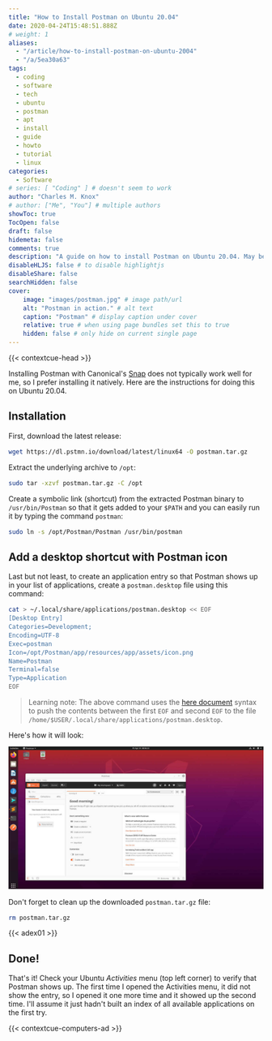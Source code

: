 ```yaml
---
title: "How to Install Postman on Ubuntu 20.04"
date: 2020-04-24T15:48:51.888Z
# weight: 1
aliases:
  - "/article/how-to-install-postman-on-ubuntu-2004"
  - "/a/5ea30a63"
tags:
  - coding
  - software
  - tech
  - ubuntu
  - postman
  - apt
  - install
  - guide
  - howto
  - tutorial
  - linux
categories:
  - Software
# series: [ "Coding" ] # doesn't seem to work
author: "Charles M. Knox"
# author: ["Me", "You"] # multiple authors
showToc: true
TocOpen: false
draft: false
hidemeta: false
comments: true
description: "A guide on how to install Postman on Ubuntu 20.04. May be outdated."
disableHLJS: false # to disable highlightjs
disableShare: false
searchHidden: false
cover:
    image: "images/postman.jpg" # image path/url
    alt: "Postman in action." # alt text
    caption: "Postman" # display caption under cover
    relative: true # when using page bundles set this to true
    hidden: false # only hide on current single page
---
```


{{< contextcue-head >}}

Installing Postman with Canonical's [Snap](https://snapcraft.io/) does not typically work well for me, so I prefer installing it natively. Here are the instructions for doing this on Ubuntu 20.04.

## Installation

First, download the latest release:

```bash
wget https://dl.pstmn.io/download/latest/linux64 -O postman.tar.gz
```

Extract the underlying archive to `/opt`:

```bash
sudo tar -xzvf postman.tar.gz -C /opt
```

Create a symbolic link (shortcut) from the extracted Postman binary to `/usr/bin/Postman` so that it gets added to your `$PATH` and you can easily run it by typing the command `postman`:

```bash
sudo ln -s /opt/Postman/Postman /usr/bin/postman
```

## Add a desktop shortcut with Postman icon

Last but not least, to create an application entry so that Postman shows up in your list of applications, create a `postman.desktop` file using this command:

```bash
cat > ~/.local/share/applications/postman.desktop << EOF
[Desktop Entry]
Categories=Development;
Encoding=UTF-8
Exec=postman
Icon=/opt/Postman/app/resources/app/assets/icon.png
Name=Postman
Terminal=false
Type=Application
EOF
```

> Learning note: The above command uses the [here document](https://en.wikipedia.org/wiki/Here_document) syntax to push the contents between the first `EOF` and second `EOF` to the file `/home/$USER/.local/share/applications/postman.desktop`.

Here's how it will look:

![Postman in Activities search](images/postman.jpg)

Don't forget to clean up the downloaded `postman.tar.gz` file:

```bash
rm postman.tar.gz
```

{{< adex01 >}}

## Done!

That's it! Check your Ubuntu _Activities_ menu (top left corner) to verify that Postman shows up. The first time I opened the Activities menu, it did not show the entry, so I opened it one more time and it showed up the second time. I'll assume it just hadn't built an index of all available applications on the first try.

{{< contextcue-computers-ad >}}
